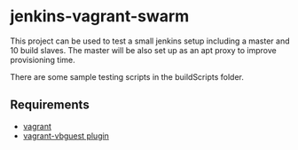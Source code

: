 # jenkins-vagrant-swarm
This project can be used to test a small jenkins setup including a master and 10 build slaves.
The master will be also set up as an apt proxy to improve provisioning time.

There are some sample testing scripts in the buildScripts folder.

## Requirements

- [vagrant](https://www.vagrantup.com/)
- [vagrant-vbguest plugin](https://github.com/dotless-de/vagrant-vbguest)
